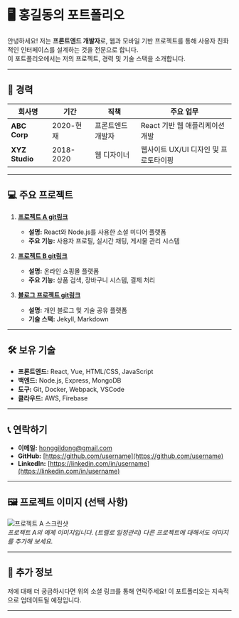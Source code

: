 # 🖥️ 홍길동의 포트폴리오

안녕하세요! 저는 **프론트엔드 개발자**로, 웹과 모바일 기반 프로젝트를 통해 사용자 친화적인 인터페이스를 설계하는 것을 전문으로 합니다.  
이 포트폴리오에서는 저의 프로젝트, 경력 및 기술 스택을 소개합니다.

---

## 🏢 경력

| 회사명         | 기간      | 직책              | 주요 업무                             |
| -------------- | --------- | ----------------- | ------------------------------------- |
| **ABC Corp**   | 2020-현재 | 프론트엔드 개발자 | React 기반 웹 애플리케이션 개발       |
| **XYZ Studio** | 2018-2020 | 웹 디자이너       | 웹사이트 UX/UI 디자인 및 프로토타이핑 |

---

## 💻 주요 프로젝트

1. **[프로젝트 A git링크](https://github.com/username/project-a)**

   - **설명:** React와 Node.js를 사용한 소셜 미디어 플랫폼
   - **주요 기능:** 사용자 프로필, 실시간 채팅, 게시물 관리 시스템

2. **[프로젝트 B git링크](https://github.com/username/project-b)**

   - **설명:** 온라인 쇼핑몰 플랫폼
   - **주요 기능:** 상품 검색, 장바구니 시스템, 결제 처리

3. **[블로그 프로젝트 git링크](https://github.com/username/blog)**
   - **설명:** 개인 블로그 및 기술 공유 플랫폼
   - **기술 스택:** Jekyll, Markdown

---

## 🛠️ 보유 기술

- **프론트엔드:** React, Vue, HTML/CSS, JavaScript
- **백엔드:** Node.js, Express, MongoDB
- **도구:** Git, Docker, Webpack, VSCode
- **클라우드:** AWS, Firebase

---

## 📞 연락하기

- **이메일:** [honggildong@gmail.com](mailto:honggildong@gmail.com)
- **GitHub:** [https://github.com/username](https://github.com/username)
- **LinkedIn:** [https://linkedin.com/in/username](https://linkedin.com/in/username)

---

## 🖼️ 프로젝트 이미지 (선택 사항)

![프로젝트 A 스크린샷](https://velog.velcdn.com/images/remon/post/a755e123-5a47-4942-aab2-38b8c615969f/image.png)  
_프로젝트 A의 예제 이미지입니다. (트렐로 일정관리) 다른 프로젝트에 대해서도 이미지를 추가해 보세요._

---

## 🌱 추가 정보

저에 대해 더 궁금하시다면 위의 소셜 링크를 통해 연락주세요! 이 포트폴리오는 지속적으로 업데이트될 예정입니다.

---
